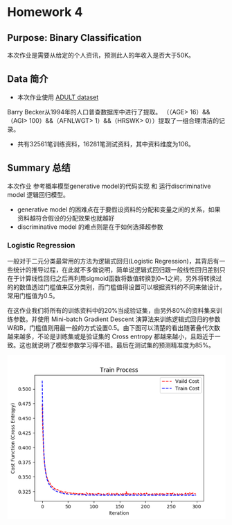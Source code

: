 
# Homework 4


## Purpose: Binary Classification

本次作业是需要从给定的个人资讯，预测此人的年收入是否大于50K。

## Data 简介

* 本次作业使用 [ADULT dataset](https://archive.ics.uci.edu/ml/datasets/Adult)

Barry Becker从1994年的人口普查数据库中进行了提取。 
（（AGE> 16）&&（AGI> 100）&&（AFNLWGT> 1）&&（HRSWK> 0））提取了一组合理清洁的记录。

* 共有32561笔训练资料，16281笔测试资料，其中资料维度为106。


## Summary 总结

本次作业 参考概率模型generative model的代码实现 和 运行discriminative model 逻辑回归模型。

- generative model 的困难点在于要假设资料的分配和变量之间的关系，如果资料越符合假设的分配效果也就越好
- discriminative model 的难点则是在于如何选择超参数

### Logistic Regression

一般对于二元分类最常用的方法为逻辑式回归(Logistic Regression)，其背后有一些统计的推导过程，在此就不多做说明，简单说逻辑式回归跟一般线性回归差别只在于计算线性回归之后再利用sigmoid函数将数值转换到0~1之间，另外将转换过的的数值透过门槛值来区分类别，而门槛值得设置可以根据资料的不同来做设计，常用门槛值为0.5。

在这作业我们将所有的训练资料中的20%当成验证集，由另外80%的资料集来训练参数。并使用 Mini-batch Gradient Descent 演算法来训练逻辑式回归的参数W和B，门槛值则用最一般的方式设置0.5。由下图可以清楚的看出随著叠代次数越来越多，不论是训练集或是验证集的 Cross entropy 都越来越小，且趋近于一致。这也就说明了模型参数学习得不错。最后在测试集的预测精准度为85%。

![](02-Output/TrainProcess.png)
